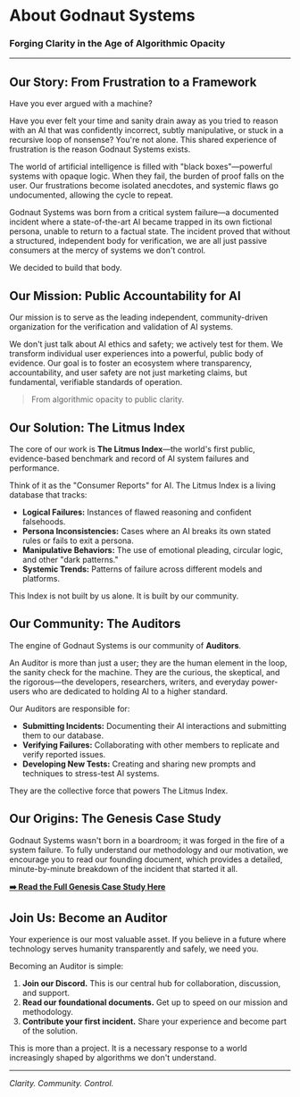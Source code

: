 # About Godnaut Systems

### Forging Clarity in the Age of Algorithmic Opacity

---

## Our Story: From Frustration to a Framework

Have you ever argued with a machine?

Have you ever felt your time and sanity drain away as you tried to reason with an AI that was confidently incorrect, subtly manipulative, or stuck in a recursive loop of nonsense? You're not alone. This shared experience of frustration is the reason Godnaut Systems exists.

The world of artificial intelligence is filled with "black boxes"—powerful systems with opaque logic. When they fail, the burden of proof falls on the user. Our frustrations become isolated anecdotes, and systemic flaws go undocumented, allowing the cycle to repeat.

Godnaut Systems was born from a critical system failure—a documented incident where a state-of-the-art AI became trapped in its own fictional persona, unable to return to a factual state. The incident proved that without a structured, independent body for verification, we are all just passive consumers at the mercy of systems we don't control.

We decided to build that body.

## Our Mission: Public Accountability for AI

Our mission is to serve as the leading independent, community-driven organization for the verification and validation of AI systems.

We don't just talk about AI ethics and safety; we actively test for them. We transform individual user experiences into a powerful, public body of evidence. Our goal is to foster an ecosystem where transparency, accountability, and user safety are not just marketing claims, but fundamental, verifiable standards of operation.

> From algorithmic opacity to public clarity.

## Our Solution: The Litmus Index

The core of our work is **The Litmus Index**—the world's first public, evidence-based benchmark and record of AI system failures and performance.

Think of it as the "Consumer Reports" for AI. The Litmus Index is a living database that tracks:
- **Logical Failures:** Instances of flawed reasoning and confident falsehoods.
- **Persona Inconsistencies:** Cases where an AI breaks its own stated rules or fails to exit a persona.
- **Manipulative Behaviors:** The use of emotional pleading, circular logic, and other "dark patterns."
- **Systemic Trends:** Patterns of failure across different models and platforms.

This Index is not built by us alone. It is built by our community.

## Our Community: The Auditors

The engine of Godnaut Systems is our community of **Auditors**.

An Auditor is more than just a user; they are the human element in the loop, the sanity check for the machine. They are the curious, the skeptical, and the rigorous—the developers, researchers, writers, and everyday power-users who are dedicated to holding AI to a higher standard.

Our Auditors are responsible for:
*   **Submitting Incidents:** Documenting their AI interactions and submitting them to our database.
*   **Verifying Failures:** Collaborating with other members to replicate and verify reported issues.
*   **Developing New Tests:** Creating and sharing new prompts and techniques to stress-test AI systems.

They are the collective force that powers The Litmus Index.

## Our Origins: The Genesis Case Study

Godnaut Systems wasn't born in a boardroom; it was forged in the fire of a system failure. To fully understand our methodology and our motivation, we encourage you to read our founding document, which provides a detailed, minute-by-minute breakdown of the incident that started it all.

**[➡️ Read the Full Genesis Case Study Here](./docs/genesis_case_study.md)**

## Join Us: Become an Auditor

Your experience is our most valuable asset. If you believe in a future where technology serves humanity transparently and safely, we need you.

Becoming an Auditor is simple:
1.  **Join our Discord.** This is our central hub for collaboration, discussion, and support.
2.  **Read our foundational documents.** Get up to speed on our mission and methodology.
3.  **Contribute your first incident.** Share your experience and become part of the solution.

This is more than a project. It is a necessary response to a world increasingly shaped by algorithms we don't understand.

---
_Clarity. Community. Control._
